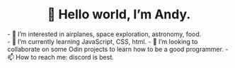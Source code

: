 <h1 align="center"> 👋 Hello world, I’m Andy. </h1>
- 👀 I’m interested in airplanes, space exploration, astronomy, food.<br>
- 🌱 I’m currently learning JavaScript, CSS, html.
- 💞️ I’m looking to collaborate on some Odin projects to learn how to be a good programmer.
- 📫 How to reach me: discord is best.

<!---
grecoair/grecoair is a ✨ special ✨ repository because its `README.md` (this file) appears on your GitHub profile.
You can click the Preview link to take a look at your changes.
--->
